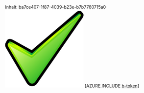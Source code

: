 Inhalt: ba7ce407-1f87-4039-b23e-b7b7760715a0![Bild](66559d21-7385-494d-9131-c7e112b385e8.png)
[AZURE.INCLUDE [b-token](7af1cbe7-f90c-4faa-ab09-69712845101f.md)]

